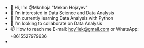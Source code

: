 - 👋 Hi, I’m @Mknhoja "Mekan Hojayev"
- 👀 I’m interested in Data Science and Data Analysis
- 🌱 I’m currently learning Data Analysis with Python
- 💞️ I’m looking to collaborate on Data Analysis
- 📫 How to reach me E-mail: hoy1iek@gmail.com or WhatsApp: +8615527979636
- 

<!---
Mknhoja/Mknhoja is a ✨ special ✨ repository because its `README.md` (this file) appears on your GitHub profile.
You can click the Preview link to take a look at your changes.
--->
